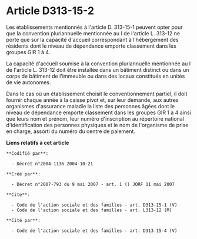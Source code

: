 # Article D313-15-2

Les établissements mentionnés à l'article D. 313-15-1 peuvent opter pour que la convention pluriannuelle mentionnée au I de
l'article L. 313-12 ne porte que sur la capacité d'accueil correspondant à l'hébergement des résidents dont le niveau de
dépendance emporte classement dans les groupes GIR 1 à 4.

La capacité d'accueil soumise à la convention pluriannuelle mentionnée au I de l'article L. 313-12 doit être installée dans
un bâtiment distinct ou dans un corps de bâtiment de l'immeuble ou dans des locaux constitués en unités de vie autonomes.

Dans le cas où un établissement choisit le conventionnement partiel, il doit fournir chaque année à la caisse pivot et, sur
leur demande, aux autres organismes d'assurance maladie la liste des personnes âgées dont le niveau de dépendance emporte
classement dans les groupes GIR 1 à 4 ainsi que leurs nom et prénom, leur numéro d'inscription au répertoire national
d'identification des personnes physiques et le nom de l'organisme de prise en charge, assorti du numéro du centre de
paiement.

**Liens relatifs à cet article**

	**Codifié par**:

	  - Décret n°2004-1136 2004-10-21

	**Créé par**:

	  - Décret n°2007-793 du 9 mai 2007 - art. 1 () JORF 11 mai 2007

	**Cite**:

	  - Code de l'action sociale et des familles - art. D313-15-1 (V)
	  - Code de l'action sociale et des familles - art. L313-12 (M)

	**Cité par**:

	  - Code de l'action sociale et des familles - art. D313-15-4 (V)

